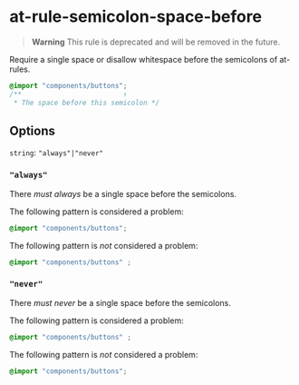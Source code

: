 # at-rule-semicolon-space-before

> **Warning** This rule is deprecated and will be removed in the future.

Require a single space or disallow whitespace before the semicolons of at-rules.

<!-- prettier-ignore -->
```css
@import "components/buttons";
/**                         ↑
 * The space before this semicolon */
```

## Options

`string`: `"always"|"never"`

### `"always"`

There _must always_ be a single space before the semicolons.

The following pattern is considered a problem:

<!-- prettier-ignore -->
```css
@import "components/buttons";
```

The following pattern is _not_ considered a problem:

<!-- prettier-ignore -->
```css
@import "components/buttons" ;
```

### `"never"`

There _must never_ be a single space before the semicolons.

The following pattern is considered a problem:

<!-- prettier-ignore -->
```css
@import "components/buttons" ;
```

The following pattern is _not_ considered a problem:

<!-- prettier-ignore -->
```css
@import "components/buttons";
```
